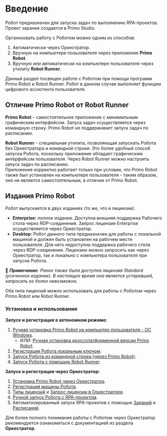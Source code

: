 # Введение

Робот предназначен для запуска задач по выполнению RPA-проектов. Проект заранее создается в Primo Studio.

Организовать работу с Роботом можно одним из способов:

1. Автоматически через Оркестратор.
2. Вручную на компьютере пользователя через приложение **Primo Robot**.
3. Вручную или автоматически на компьютере пользователя через утилиту **Robot Runner**. 

Данный раздел посвящен работе с Роботом при помощи программ Primo Robot и Robot Runner. Робот в данном случае выполняет функцию цифрового ассистента пользователя.

## Отличие Primo Robot от Robot Runner

**Primo Robot** - самостоятельное приложение с минимальным графическим интерфейсом. Запуск задач осуществляется через командную строку. Primo Robot не поддерживает запуск задач по расписанию.

**Robot Runner** - специальная утилита, позволяющая запускать Робота без Оркестратора и командной строки. Это более удобный способ запуска Робота, поскольку приложение обладает графическим интерфейсом пользователя. Через Robot Runner можно настроить запуск задач по расписанию.\
Приложение корректно работает только при условии, что Primo Robot также был установлен на компьютере пользователя - таким образом, оно не является самостоятельным, в отличие от Primo Robot.

## Издания Primo Robot

Робот выпускается в двух изданиях (то же, что и лицензии):

* **Enterprise:** полное издание. Доступна внешняя поддержка Рабочего стола через RDP-соединения. Запрос лицензии Enterprise осуществляется через Оркестратор.
* **Desktop:** Робот данного типа предназначен для работы с локальной машиной и должен быть установлен на рабочем месте пользователя. Для него недоступна поддержка рабочего стола через RDP-соединения. Лицензию можно запросить как через Оркестратор, так и локально с компьютера пользователя при запуске Робота.

:small_blue_diamond: ***Примечание***. *Ранее также была доступна лицензия Standard (усеченное издание). В настоящее время она является устаревшей, запросить ее более невозможно.*

Оба типа лицензий можно использовать для работы с Роботом через Primo Robot или Robot Runner.

### Установка и использование

**Запуск и регистрация в автономном режиме:**

1. [Ручная установка Primo Robot на компьютер пользователя - ОС Windows](https://docs.primo-rpa.ru/primo-rpa/primo-robot/installation). 
   * ИЛИ: [Ручная установка кроссплатформенной версии Primo Robot](https://docs.primo-rpa.ru/primo-rpa/primo-robot/installation/robot_core).
2. [Регистрация Робота локальным ключом](https://docs.primo-rpa.ru/primo-rpa/primo-robot/registration-desktop).
3. [Запуск Робота из командной строки (через Primo Robot)](https://docs.primo-rpa.ru/primo-rpa/primo-robot/launch-command).
4. [Запуск Робота с помощию Robot Runner](https://docs.primo-rpa.ru/primo-rpa/primo-robot/robot-runner).

**Запуск и регистрация через Оркестратор:**

1. [Установка Primo Robot через Оркестратор](https://docs.primo-rpa.ru/primo-rpa/orchestrator/settings/upload-robot). 
2. [Регистрация машины Робота](https://docs.primo-rpa.ru/primo-rpa/orchestrator/settings/register-robot).
3. [Типы лицензий](https://docs.primo-rpa.ru/primo-rpa/orchestrator/settings/licensing) и [Запрос лицензии в Оркестраторе](https://docs.primo-rpa.ru/primo-rpa/orchestrator/settings/licensing/new-license).
4. [Ручной запуск Робота с RPA-проектом](https://docs.primo-rpa.ru/primo-rpa/orchestrator/basics/robot-manual-start).
5. Автоматизированный запуск RPA-проектов с помощью [Заданий](https://docs.primo-rpa.ru/primo-rpa/orchestrator/basics/tasks) и [Расписаний](https://docs.primo-rpa.ru/primo-rpa/orchestrator/basics/schedules).

Для более полного понимания работы с Роботом через Оркестратор рекомендуется ознакомиться с документацией из раздела **Оркестратор**.







